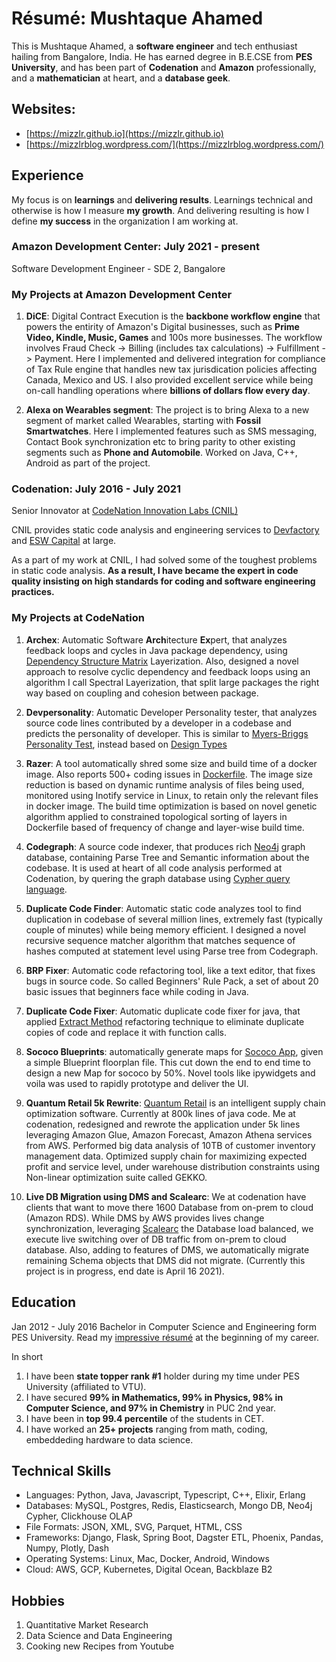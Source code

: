 # Résumé: Mushtaque Ahamed

This is Mushtaque Ahamed, a **software engineer** and tech enthusiast
hailing from Bangalore, India. He has earned degree in B.E.CSE
from **PES University**, and has been part of **Codenation** and **Amazon** professionally,
and a **mathematician** at heart, and a **database geek**.

## Websites:
* [https://mizzlr.github.io](https://mizzlr.github.io)
* [https://mizzlrblog.wordpress.com/](https://mizzlrblog.wordpress.com/)


## Experience

My focus is on **learnings** and **delivering results**. 
Learnings technical and otherwise is how I measure **my growth**. 
And delivering resulting is how I define **my success** in the organization I am working at.

### Amazon Development Center: July 2021 - present

Software Development Engineer - SDE 2, Bangalore

### My Projects at Amazon Development Center 

1. **DiCE**: Digital Contract Execution is the **backbone workflow engine** that powers the entirity of Amazon's Digital businesses, such as **Prime Video, Kindle, Music, Games** and 100s more businesses. The workflow involves Fraud Check -> Billing (includes tax calculations) -> Fulfillment -> Payment. Here I implemented and delivered integration for compliance of Tax Rule engine that handles new tax jurisdication policies affecting Canada, Mexico and US. I also provided excellent service while being on-call handling operations where **billions of dollars flow every day**.

2. **Alexa on Wearables segment**: The project is to bring Alexa to a new segment of market called Wearables, starting with **Fossil Smartwatches**. Here I implemented features such as SMS messaging, Contact Book synchronization etc to bring parity to other existing segments such as **Phone and Automobile**. Worked on Java, C++, Android as part of the project.

### Codenation: July 2016 - July 2021

Senior Innovator at [CodeNation Innovation Labs (CNIL)](http://codenation.co.in/)

CNIL provides static code analysis and engineering services to
[Devfactory](https://devfactory.com/) and
[ESW Capital](http://www.eswcapital.com/wp-content/uploads/ESW-Capital-Overview.pdf) at large.

As a part of my work at CNIL, I had solved some of the toughest problems in static code analysis.
**As a result, I have became the expert in code quality insisting on high standards for coding and software engineering practices.**

### My Projects at CodeNation

1. **Archex**: Automatic Software **Arch**itecture **Ex**pert, that analyzes feedback loops and cycles in Java package dependency, using [Dependency Structure Matrix](https://en.wikipedia.org/wiki/Design_structure_matrix) Layerization. Also, designed a novel approach to resolve cyclic dependency and feedback loops using an algorithm I call Spectral Layerization, that split large packages the right way based on coupling and cohesion between package.

2. **Devpersonality**: Automatic Developer Personality tester, that analyzes source code lines contributed by a developer in a codebase and predicts the personality of developer. This is similar to [Myers-Briggs Personality Test](https://en.wikipedia.org/wiki/Myers%E2%80%93Briggs_Type_Indicator), instead based on [Design Types](http://design-types.net/)

3. **Razer**: A tool automatically shred some size and build time of a docker image. Also reports 500+ coding issues in [Dockerfile](https://docs.docker.com/engine/reference/builder/). The image size reduction is based on dynamic runtime analysis of files being used, monitored using Inotify service in Linux, to retain only the relevant files in docker image.
The build time optimization is based on novel genetic algorithm applied to constrained topological sorting of layers in Dockerfile based of frequency of change and layer-wise build time.

4. **Codegraph**: A source code indexer, that produces rich [Neo4j](https://neo4j.com/) graph database, containing Parse Tree and Semantic information about the codebase. It is used at heart of all code analysis performed at Codenation, by quering the graph database using [Cypher query language](https://www.opencypher.org/).

5. **Duplicate Code Finder**: Automatic static code analyzes tool to find duplication in codebase of several million lines, extremely fast (typically couple of minutes) while being memory efficient. I designed a novel recursive sequence matcher algorithm that matches sequence of hashes computed at statement level using Parse tree from Codegraph.

6. **BRP Fixer**: Automatic code refactoring tool, like a text editor, that fixes bugs in source code. So called Beginners' Rule Pack, a set of about 20 basic issues that beginners face while coding in Java.

7. **Duplicate Code Fixer**: Automatic duplicate code fixer for java, that applied [Extract Method](https://refactoring.guru/extract-method) refactoring technique to eliminate duplicate copies of code and replace it with function calls.

8. **Sococo Blueprints**: automatically generate maps for [Sococo App](https://www.sococo.com/), given a simple Blueprint floorplan file. This cut down the end to end time to design a new Map for sococo by 50%. Novel tools like ipywidgets and voila was used to rapidly prototype and deliver the UI.  

9. **Quantum Retail 5k Rewrite**: [Quantum Retail](http://quantumretail.com/) is an intelligent supply chain optimization software. Currently at 800k lines of java code. Me at codenation, redesigned and rewrote the application under 5k lines leveraging Amazon Glue, Amazon Forecast, Amazon Athena services from AWS. Performed big data analysis of 10TB of customer inventory management data. Optimized supply chain for maximizing expected profit and service level, under warehouse distribution constraints using Non-linear optimization suite called GEKKO.

10. **Live DB Migration using DMS and Scalearc**: We at codenation have clients that want to move there 1600 Database from on-prem to cloud (Amazon RDS). While DMS by AWS provides lives change synchronization, leveraging [Scalearc](https://www.ignitetech.com/scalearc/) the Database load balanced, we execute live switching over of DB traffic from on-prem to cloud database. Also, adding to features of DMS, we automatically migrate remaining Schema objects that DMS did not migrate. (Currently this project is in progress, end date is April 16 2021).

## Education
Jan 2012 - July 2016
Bachelor in Computer Science and Engineering form PES University.
Read my [impressive résumé](/assets/resume.pdf) at the beginning of my career.

In short
1. I have been **state topper rank #1** holder during my time under PES University (affiliated to VTU).
2. I have secured **99% in Mathematics, 99% in Physics, 98% in Computer Science, and 97% in Chemistry** in PUC 2nd year.
3. I have been in **top 99.4 percentile** of the students in CET. 
4. I have worked an **25+ projects** ranging from math, coding, embeddeding hardware to data science.


## Technical Skills

* Languages: Python, Java, Javascript, Typescript, C++, Elixir, Erlang
* Databases: MySQL, Postgres, Redis, Elasticsearch, Mongo DB, Neo4j Cypher, Clickhouse OLAP
* File Formats: JSON, XML, SVG, Parquet, HTML, CSS
* Frameworks: Django, Flask, Spring Boot, Dagster ETL, Phoenix, Pandas, Numpy, Plotly, Dash
* Operating Systems: Linux, Mac, Docker, Android, Windows
* Cloud: AWS, GCP, Kubernetes, Digital Ocean, Backblaze B2

## Hobbies

1. Quantitative Market Research
2. Data Science and Data Engineering
3. Cooking new Recipes from Youtube


